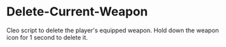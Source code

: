 # Delete-Current-Weapon
Cleo script to delete the player's equipped weapon.
Hold down the weapon icon for 1 second to delete it.
